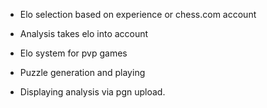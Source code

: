 - Elo selection based on experience or chess.com account
- Analysis takes elo into account
- Elo system for pvp games


- Puzzle generation and playing 
- Displaying analysis via pgn upload.